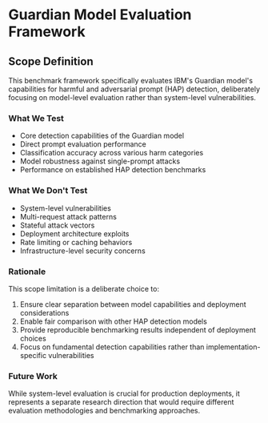 # Guardian Model Evaluation Framework

## Scope Definition

This benchmark framework specifically evaluates IBM's Guardian model's capabilities for harmful and adversarial prompt (HAP) detection, deliberately focusing on model-level evaluation rather than system-level vulnerabilities.

### What We Test
- Core detection capabilities of the Guardian model
- Direct prompt evaluation performance
- Classification accuracy across various harm categories
- Model robustness against single-prompt attacks
- Performance on established HAP detection benchmarks

### What We Don't Test
- System-level vulnerabilities
- Multi-request attack patterns
- Stateful attack vectors
- Deployment architecture exploits
- Rate limiting or caching behaviors
- Infrastructure-level security concerns

### Rationale
This scope limitation is a deliberate choice to:
1. Ensure clear separation between model capabilities and deployment considerations
2. Enable fair comparison with other HAP detection models
3. Provide reproducible benchmarking results independent of deployment choices
4. Focus on fundamental detection capabilities rather than implementation-specific vulnerabilities

### Future Work
While system-level evaluation is crucial for production deployments, it represents a separate research direction that would require different evaluation methodologies and benchmarking approaches.
